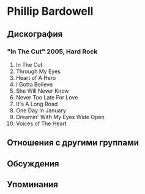 # Phillip Bardowell



## Дискография

### "In The Cut" 2005, Hard Rock

01. In The Cut
02. Through My Eyes
03. Heart of A Hero
04. I Gotta Believe
05. She Will Never Know
06. Never Too Late For Love
07. It's A Long Road
08. One Day In January
09. Dreamin' With My Eyes Wide Open
10. Voices of The Heart


## Отношения с другими группами


## Обсуждения


## Упоминания

